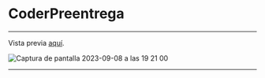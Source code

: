 # CoderPreentrega
<hr>


Vista previa [aquí](https://coderpractice.netlify.app/).

![Captura de pantalla 2023-09-08 a las 19 21 00](https://github.com/Luis-Almenarez/CoderPreentrega/assets/125621759/6d0c03f1-bd78-4a08-a6b6-2adfd673e82f)


<hr>
